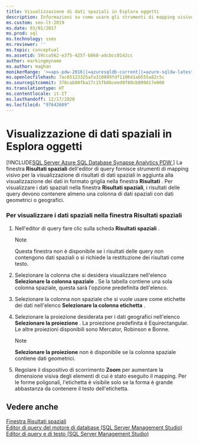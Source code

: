 ```yaml
---
title: Visualizzazione di dati spaziali in Esplora oggetti
description: Informazioni su come usare gli strumenti di mapping visivo della finestra Risultati spaziali dell'editor di query per visualizzare i risultati dei dati spaziali (geometrici o geografici).
ms.custom: seo-lt-2019
ms.date: 03/01/2017
ms.prod: sql
ms.technology: ssms
ms.reviewer: ''
ms.topic: conceptual
ms.assetid: 59cca562-e3f5-4257-b868-adcbcc0142cc
author: markingmyname
ms.author: maghan
monikerRange: '>=aps-pdw-2016||=azuresqldb-current||=azure-sqldw-latest||>=sql-server-2016||>=sql-server-linux-2017||=azuresqldb-mi-current'
ms.openlocfilehash: 7ac65123325afa310899fdf1106d1ab555a82c5c
ms.sourcegitcommit: 370cab80fba17c15fb0bceed9f80cb099017e000
ms.translationtype: HT
ms.contentlocale: it-IT
ms.lasthandoff: 12/17/2020
ms.locfileid: "97642609"
---
```

# <a name="view-spatial-data-in-object-explorer"></a>Visualizzazione di dati spaziali in Esplora oggetti
[!INCLUDE[SQL Server Azure SQL Database Synapse Analytics PDW ](../../includes/applies-to-version/sql-asdb-asdbmi-asa-pdw.md)]
  La finestra **Risultati spaziali** dell'editor di query fornisce strumenti di mapping visivo per la visualizzazione di risultati di dati spaziali in aggiunta alla visualizzazione dei dati in formato griglia nella finestra **Risultati** . Per visualizzare i dati spaziali nella finestra **Risultati spaziali**, i risultati delle query devono contenere almeno una colonna di dati spaziali con dati geometrici o geografici.  
  
### <a name="to-view-spatial-data-in-the-spatial-results-window"></a>Per visualizzare i dati spaziali nella finestra Risultati spaziali  
  
1.  Nell'editor di query fare clic sulla scheda **Risultati spaziali** .  
  
    > [!NOTE]  
    >  Questa finestra non è disponibile se i risultati delle query non contengono dati spaziali o si richiede la restituzione dei risultati come testo.  
  
2.  Selezionare la colonna che si desidera visualizzare nell'elenco **Selezionare la colonna spaziale** . Se la tabella contiene una sola colonna spaziale, questa sarà l'opzione predefinita dell'elenco.  
  
3.  Selezionare la colonna non spaziale che si vuole usare come etichette dei dati nell'elenco **Selezionare la colonna etichetta** .  
  
4.  Selezionare la proiezione desiderata per i dati geografici nell'elenco **Selezionare la proiezione** . La proiezione predefinita è Equirectangular. Le altre proiezioni disponibili sono Mercator, Robinson e Bonne.  
  
    > [!NOTE]  
    >  **Selezionare la proiezione** non è disponibile se la colonna spaziale contiene dati geometrici.  
  
5.  Regolare il dispositivo di scorrimento **Zoom** per aumentare la dimensione visiva degli elementi di cui è stato eseguito il mapping. Per le forme poligonali, l'etichetta è visibile solo se la forma è grande abbastanza da contenere il testo dell'etichetta.  
  
## <a name="see-also"></a>Vedere anche  
 [Finestra Risultati spaziali](./spatial-results-window.md)   
 [Editor di query del motore di database &#40;SQL Server Management Studio&#41;](../f1-help/database-engine-query-editor-sql-server-management-studio.md)   
 [Editor di query e di testo &#40;SQL Server Management Studio&#41;](../f1-help/database-engine-query-editor-sql-server-management-studio.md)  
  
